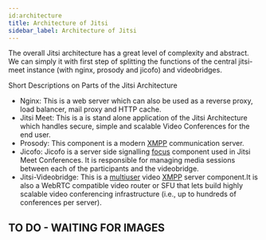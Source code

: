 ```yaml
---
id:architecture 
title: Architecture of Jitsi
sidebar_label: Architecture of Jitsi
---
```


The overall Jitsi architecture has a great level of complexity and abstract. We can simply it with first step of splitting the functions of the central jitsi-meet instance (with nginx, prosody and jicofo) and videobridges.

Short Descriptions on Parts of the Jitsi Architecture

- Nginx: This is a web server which can also be used as a reverse proxy, load balancer, mail proxy and HTTP cache.
- Jitsi Meet: This is a is stand alone application of the Jitsi Architecture which handles secure, simple and scalable Video Conferences for the end user.
- Prosody: This component is a modern [XMPP](https://en.wikipedia.org/wiki/XMPP) communication server.
- Jicofo: Jicofo is a server side signalling [focus](https://xmpp.org/extensions/xep-0340.html) component used in Jitsi Meet Conferences. It is responsible for managing media sessions between each of the participants and the videobridge.
- Jitsi-Videobridge: This is a [multiuser](https://xmpp.org/extensions/xep-0045.html) video [XMPP](https://en.wikipedia.org/wiki/XMPP) server component.It is also a WebRTC compatible video router or SFU that lets build highly scalable video conferencing infrastructure (i.e., up to hundreds of conferences per server).

## TO DO - WAITING FOR IMAGES
